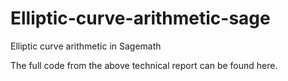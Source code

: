 # Elliptic-curve-arithmetic-sage
Elliptic curve arithmetic in Sagemath


The full code from the above technical report can be found here.
